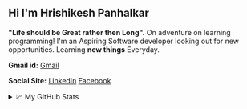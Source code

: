 ## Hi I'm Hrishikesh Panhalkar 
**"Life should be Great rather then Long".**
On adventure on learning programming! 
I'm an Aspiring Software developer looking out for new opportunities.
Learning **new things** Everyday. 

**Gmail id:**
[Gmail](https://www.github.com/hrishikeshpanhalkar7@gmail.com)

**Social Site:**
[LinkedIn](https://www.linkedin.com/in/hrishikesh-panhalkar-0ba64b167/) [Facebook]()

  
<details>
  <summary>📈 My GitHub Stats</summary>
  
   ![Hrishikesh Panhalkar Stats](https://github-readme-stats.vercel.app/api?username=hrishikeshpanhalkar&show_icons=true&theme=vision-friendly-dark)



  





